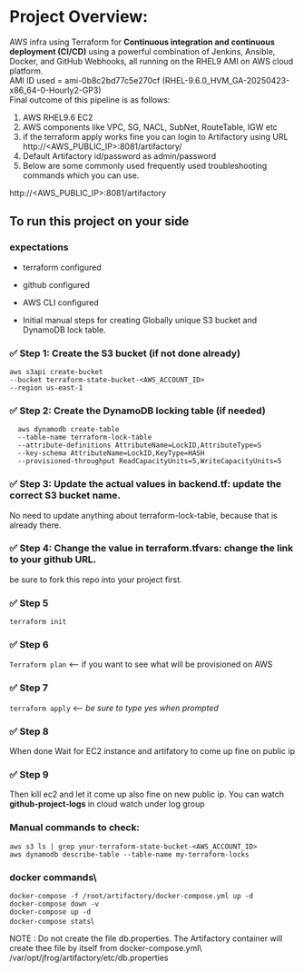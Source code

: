 # Project Overview:
AWS infra using Terraform for **Continuous integration and continuous deployment (CI/CD)** using a powerful combination of Jenkins, Ansible, Docker, and GitHub Webhooks, all running on the RHEL9 AMI on AWS cloud platform.\
AMI ID used = ami-0b8c2bd77c5e270cf (RHEL-9.6.0_HVM_GA-20250423-x86_64-0-Hourly2-GP3)\
Final outcome of this pipeline is as follows:
1) AWS RHEL9.6 EC2
2) AWS components like VPC, SG, NACL, SubNet, RouteTable, IGW etc
3) if the terraform apply works fine you can login to Artifactory using URL http://<AWS_PUBLIC_IP>:8081/artifactory/
4) Default Artifactory id/password as admin/password
5) Below are some commonly used frequently used troubleshooting commands which you can use.

http://<AWS_PUBLIC_IP>:8081/artifactory

## To run this project on your side
### expectations
- terraform configured
- github configured
- AWS CLI configured

- Initial manual steps for creating Globally unique S3 bucket and DynamoDB lock table.
### ✅ Step 1: Create the S3 bucket (if not done already)
  ```
  aws s3api create-bucket 
  --bucket terraform-state-bucket-<AWS_ACCOUNT_ID> 
  --region us-east-1
  ```

### ✅ Step 2: Create the DynamoDB locking table (if needed)
```
  aws dynamodb create-table 
  --table-name terraform-lock-table 
  --attribute-definitions AttributeName=LockID,AttributeType=S 
  --key-schema AttributeName=LockID,KeyType=HASH 
  --provisioned-throughput ReadCapacityUnits=5,WriteCapacityUnits=5
```

### ✅ Step 3: Update the actual values in **backend.tf**: update the correct S3 bucket name. 
No need to update anything about terraform-lock-table, because that is already there.

### ✅ Step 4: Change the value in **terraform.tfvars**: change the link to your github URL. 
be sure to fork this repo into your project first.


### ✅ Step 5
```terraform init```

### ✅ Step 6
```Terraform plan```
<-- if you want to see what will be provisioned on AWS

### ✅ Step 7
```terraform apply```
<-- *be sure to type yes when prompted*

### ✅ Step 8 
When done Wait for EC2 instance and artifatory to come up fine on public ip

### ✅ Step 9 
Then kill ec2 and let it come up also fine on new public ip.
You can watch **github-project-logs** in cloud watch under log group

### Manual commands to check:
```aws s3 ls | grep your-terraform-state-bucket-<AWS_ACCOUNT_ID>```\
```aws dynamodb describe-table --table-name my-terraform-locks```

### docker commands\
```docker-compose -f /root/artifactory/docker-compose.yml up -d```\
```docker-compose down -v```\
```docker-compose up -d```\
```docker-compose stats```\

NOTE : Do not create the file db.properties. 
The Artifactory container will create thee file by itself from docker-compose.yml\ /var/opt/jfrog/artifactory/etc/db.properties

